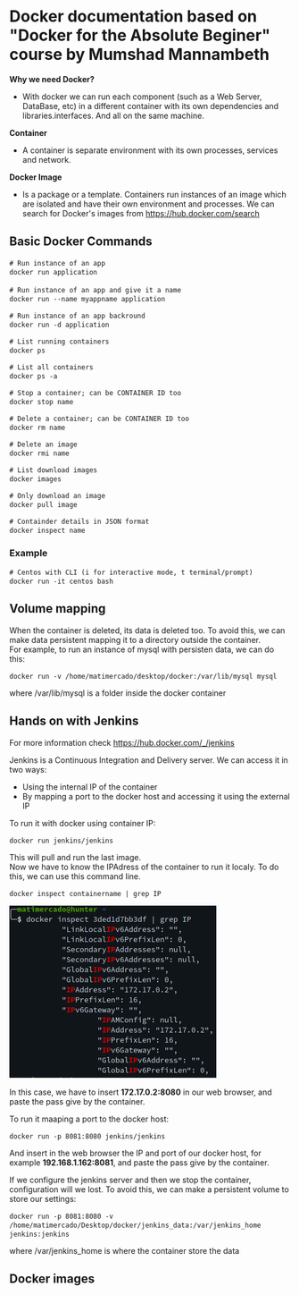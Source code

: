# Docker documentation based on "Docker for the Absolute Beginer" course by Mumshad Mannambeth

**Why we need Docker?**

- With docker we can run each component (such as a Web Server, DataBase, etc) in a different container with its own dependencies and libraries.interfaces. And all on the same machine. 

**Container**

 - A container is separate environment with its own processes, services and network.

**Docker Image**

- Is a package or a template. Containers run instances of an image which are isolated and have their own environment and processes. We can search for Docker's images from https://hub.docker.com/search


## Basic Docker Commands

```
# Run instance of an app
docker run application

# Run instance of an app and give it a name
docker run --name myappname application
```

```
# Run instance of an app backround
docker run -d application
```

```
# List running containers
docker ps
```

```
# List all containers
docker ps -a
```

```
# Stop a container; can be CONTAINER ID too
docker stop name
```

```
# Delete a container; can be CONTAINER ID too
docker rm name
```

```
# Delete an image
docker rmi name
```

```
# List download images
docker images
```

```
# Only download an image
docker pull image
```

```
# Containder details in JSON format
docker inspect name
```

### Example

```
# Centos with CLI (i for interactive mode, t terminal/prompt)
docker run -it centos bash
```

## Volume mapping
When the container is deleted, its data is deleted too. To avoid this, we can make data persistent mapping it to a directory outside the container.\
For example, to run an instance of mysql with persisten data, we can do this:
```
docker run -v /home/matimercado/desktop/docker:/var/lib/mysql mysql
```
 where /var/lib/mysql is a folder inside the docker container


## Hands on with Jenkins
For more information check https://hub.docker.com/_/jenkins

Jenkins is a Continuous Integration and Delivery server. We can access it in two ways: 
- Using the internal IP of the container
- By mapping a port to the docker host and accessing it using the external IP

To run it with docker using container IP:
```
docker run jenkins/jenkins
```
This will pull and run the last image.\
Now we have to know the IPAdress of the container to run it localy. To do this, we can use this command line.
```
docker inspect containername | grep IP
```
![docker_grep_IP](/docker/images/docker_inspect_containername_grep_IP.png)

In this case, we have to insert **172.17.0.2:8080** in our web browser, and paste the pass give by the container.

To run it maaping a port to the docker host:
```
docker run -p 8081:8080 jenkins/jenkins
```

And insert in the web browser the IP and port of our docker host, for example **192.168.1.162:8081**, and paste the pass give by the container.

If we configure the jenkins server and then we stop the container, configuration will we lost. To avoid this, we can make a persistent volume to store our settings:
```
docker run -p 8081:8080 -v /home/matimercado/Desktop/docker/jenkins_data:/var/jenkins_home jenkins:jenkins
```
where /var/jenkins_home is where the container store the data

## Docker images